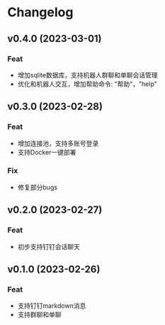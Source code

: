 # Changelog

## v0.4.0 (2023-03-01)

### Feat

- 增加sqlite数据库，支持机器人群聊和单聊会话管理
- 优化和机器人交互，增加帮助命令: "帮助"，"help"

## v0.3.0 (2023-02-28)

### Feat

- 增加连接池，支持多账号登录
- 支持Docker一键部署

### Fix

- 修复部分bugs

## v0.2.0 (2023-02-27)

### Feat

- 初步支持钉钉会话聊天

## v0.1.0 (2023-02-26)

### Feat

- 支持钉钉markdown消息
- 支持群聊和单聊
